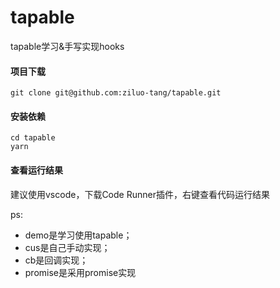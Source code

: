 # tapable
tapable学习&手写实现hooks
#### 项目下载
```
git clone git@github.com:ziluo-tang/tapable.git
```
#### 安装依赖
```
cd tapable
yarn
```
#### 查看运行结果
建议使用vscode，下载Code Runner插件，右键查看代码运行结果


ps: 
- demo是学习使用tapable；
- cus是自己手动实现；
- cb是回调实现；
- promise是采用promise实现
